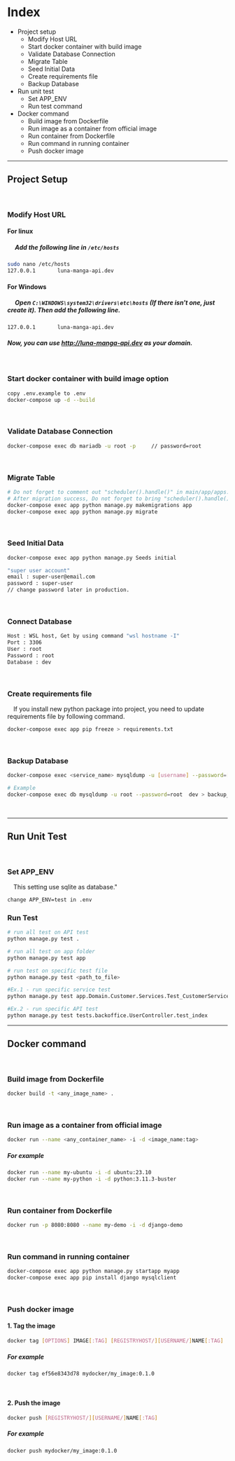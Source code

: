 # Index

- Project setup
  - Modify Host URL
  - Start docker container with build image
  - Validate Database Connection
  - Migrate Table
  - Seed Initial Data
  - Create requirements file
  - Backup Database
- Run unit test
  - Set APP_ENV
  - Run test command
- Docker command
  - Build image from Dockerfile
  - Run image as a container from official image
  - Run container from Dockerfile
  - Run command in running container
  - Push docker image

---

## Project Setup

<br>

### Modify Host URL

#### For linux <br>

##### &emsp; Add the following line in `/etc/hosts`

```sh
sudo nano /etc/hosts
127.0.0.1       luna-manga-api.dev
```

#### For Windows <br>

##### &emsp; Open `C:\WINDOWS\system32\drivers\etc\hosts` (If there isn't one, just create it). Then add the following line.

```sh
127.0.0.1       luna-manga-api.dev
```

##### Now, you can use http://luna-manga-api.dev as your domain.

<br>

### Start docker container with build image option

```sh
copy .env.example to .env
docker-compose up -d --build
```

<br>

### Validate Database Connection

```sh
docker-compose exec db mariadb -u root -p     // password=root
```

<br>

### Migrate Table

```sh
# Do not forget to comment out "scheduler().handle()" in main/app/apps.py before run command.
# After migration success, Do not forget to bring "scheduler().handle()" back.
docker-compose exec app python manage.py makemigrations app
docker-compose exec app python manage.py migrate
```

<br>

### Seed Initial Data

```sh
docker-compose exec app python manage.py Seeds initial

"super user account"
email : super-user@email.com
password : super-user
// change password later in production.
```

<br>

### Connect Database

```sh
Host : WSL host, Get by using command "wsl hostname -I"
Port : 3306
User : root
Password : root
Database : dev
```

<br>

### Create requirements file

&emsp;If you install new python package into project, you need to update requirements file by following command.

```sh
docker-compose exec app pip freeze > requirements.txt
```

<br>

### Backup Database

```sh
docker-compose exec <service_name> mysqldump -u [username] --password=[password]  [database_name] > [path/filename.sql]

# Example
docker-compose exec db mysqldump -u root --password=root  dev > backup_initial.sql
```

<br>

---

## Run Unit Test

<br>

### Set APP_ENV

&emsp;This setting use sqlite as database."

```sh
change APP_ENV=test in .env
```

### Run Test

```sh
# run all test on API test
python manage.py test .

# run all test on app folder
python manage.py test app

# run test on specific test file
python manage.py test <path_to_file>

#Ex.1 - run specific service test
python manage.py test app.Domain.Customer.Services.Test_CustomerService

#Ex.2 - run specific API test
python manage.py test tests.backoffice.UserController.test_index
```

---

## Docker command

<br>

### Build image from Dockerfile

```sh
docker build -t <any_image_name> .
```

<br>

### Run image as a container from official image

```sh
docker run --name <any_container_name> -i -d <image_name:tag>
```

##### For example

```sh
docker run --name my-ubuntu -i -d ubuntu:23.10
docker run --name my-python -i -d python:3.11.3-buster
```

<br>

### Run container from Dockerfile

```sh
docker run -p 8080:8080 --name my-demo -i -d django-demo
```

<br>

### Run command in running container

```sh
docker-compose exec app python manage.py startapp myapp
docker-compose exec app pip install django mysqlclient
```

<br>

### Push docker image

#### 1. Tag the image

```sh
docker tag [OPTIONS] IMAGE[:TAG] [REGISTRYHOST/][USERNAME/]NAME[:TAG]
```

##### For example

```sh
docker tag ef56e8343d78 mydocker/my_image:0.1.0
```

<br>

#### 2. Push the image

```sh
docker push [REGISTRYHOST/][USERNAME/]NAME[:TAG]
```

##### For example

```sh
docker push mydocker/my_image:0.1.0
```
